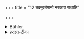+++
title = "12 तदनुवर्तमानो नरकाय राध्यति"

+++

<details><summary>Bühler</summary>

12. He who follows such (usages) becomes fit for hell.
</details>

<details><summary>हरदत्त-टीका</summary>

## सूत्रम्
तदनुवर्तमानो नरकाय राध्यति ॥ १२ ॥  
### प्रस्तावः
ततश्च—  
## टिप्पनी
तद्विधानमनुतिष्ठन्नरकायैव राध्यति कल्पते ॥ १२ ॥
</details>
